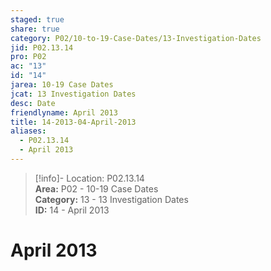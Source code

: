 ```yaml
---  
staged: true  
share: true  
category: P02/10-to-19-Case-Dates/13-Investigation-Dates  
jid: P02.13.14  
pro: P02  
ac: "13"  
id: "14"  
jarea: 10-19 Case Dates  
jcat: 13 Investigation Dates  
desc: Date  
friendlyname: April 2013  
title: 14-2013-04-April-2013  
aliases:  
  - P02.13.14  
  - April 2013  
---  
```

  
>[!info]- Location: P02.13.14  
>**Area:** P02 - 10-19 Case Dates  
>**Category:** 13 - 13 Investigation Dates  
>**ID:** 14 - April 2013  
  
# April 2013  
